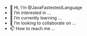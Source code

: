 - 👋 Hi, I’m @JavaFastestestLanguage
- 👀 I’m interested in ...
- 🌱 I’m currently learning ...
- 💞️ I’m looking to collaborate on ...
- 📫 How to reach me ...

<!---
JavaFastestestLanguage/JavaFastestestLanguage is a ✨ special ✨ repository because its `README.md` (this file) appears on your GitHub profile.
You can click the Preview link to take a look at your changes.
--->
